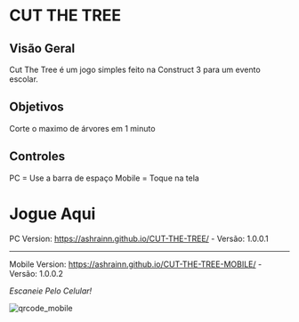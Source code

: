 # CUT THE TREE

## Visão Geral
Cut The Tree é um jogo simples feito na Construct 3 para um evento escolar.

## Objetivos
Corte o maximo de árvores em 1 minuto

## Controles
PC = Use a barra de espaço
Mobile = Toque na tela

# Jogue Aqui
PC Version: https://ashrainn.github.io/CUT-THE-TREE/ - Versão: 1.0.0.1 

---

Mobile Version: https://ashrainn.github.io/CUT-THE-TREE-MOBILE/ - Versão: 1.0.0.2

*Escaneie Pelo Celular!*

![qrcode_mobile](https://github.com/user-attachments/assets/d950f279-1a5b-4a23-ad57-d5b9c3793a4b)

